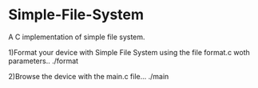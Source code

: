 # Simple-File-System
A C implementation of simple file system.


1)Format your device with Simple File System using the file format.c woth parameters..
   ./format <name>
  
2)Browse the device with the main.c file...
   ./main <name>
